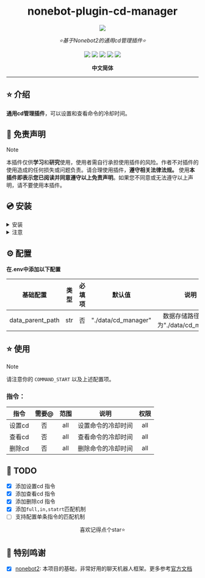 <div align="center">

# nonebot-plugin-cd-manager

<a href="https://v2.nonebot.dev/store"><img src="https://count.getloli.com/get/@nonebot-plugin-cd-manager?theme=asoul"></a>

_⭐基于Nonebot2的通用cd管理插件⭐_

<a href="https://www.python.org/downloads/release/python-310/"><img src="https://img.shields.io/badge/python-3.10+-blue"></a> <a href=""><img src="https://img.shields.io/badge/QQ-1141538825-yellow"></a> <a href="https://github.com/Cvandia/nonebot-plugin-cd-manager/blob/main/LICENCE"><img src="https://img.shields.io/badge/license-MIT-blue"></a> <a href="https://v2.nonebot.dev/"><img src="https://img.shields.io/badge/Nonebot2-2.2.0+-red"></a> <a href="https://github.com/Cvandia/nonebot-plugin-cd-manager/actions/workflows/ruff-check.yml"><img src="https://github.com/Cvandia/nonebot-plugin-cd-manager/actions/workflows/ruff-check.yml/badge.svg"></a>

**中文简体**

</div>

---

## ⭐ 介绍

**通用cd管理插件**，可以设置和查看命令的冷却时间。

## 📜 免责声明

> [!note]
> 本插件仅供**学习**和**研究**使用，使用者需自行承担使用插件的风险。作者不对插件的使用造成的任何损失或问题负责。请合理使用插件，**遵守相关法律法规。**
使用**本插件即表示您已阅读并同意遵守以上免责声明**。如果您不同意或无法遵守以上声明，请不要使用本插件。

## 💿 安装

<details>
<summary>安装</summary>

`pipx` 安装

```bash
pipx install nonebot-plugin-cd-manager -U
```
> [!note] 在nonebot的pyproject.toml中的plugins = ["xxx"]添加此插件

`nb-cli`安装
```bash
nb plugin install nonebot-plugin-cd-manager -U
```

`git clone`安装(不推荐)

- 命令窗口

cmd

下运行
```bash
git clone https://github.com/Cvandia/nonebot-plugin-cd-manager
```
- 在窗口运行处
将文件夹

nonebot-plugin-cd-manager

复制到bot根目录下的`src/plugins`(或创建bot时的其他名称`xxx/plugins`)

</details>

<details>
<summary>注意</summary>

推荐镜像站下载

清华源```https://pypi.tuna.tsinghua.edu.cn/simple```

阿里源```https://mirrors.aliyun.com/pypi/simple/```

</details>

## ⚙️ 配置

**在.env中添加以下配置**

|     基础配置     | 类型  | 必填项 |      默认值       |                 说明                  |
| :--------------: | :---: | :----: | :---------------: | :-----------------------------------: |
| data_parent_path |  str  |   否   | "./data/cd_manager" | 数据存储路径，默认为"./data/cd_manager" |

## ⭐ 使用

> [!note]
> 请注意你的 `COMMAND_START` 以及上述配置项。

### 指令：

|  指令  | 需要@ | 范围  |        说明        | 权限  |
| :----: | :---: | :---: | :----------------: | :---: |
| 设置cd |  否   |  all  | 设置命令的冷却时间 |  all  |
| 查看cd |  否   |  all  | 查看命令的冷却时间 |  all  |
| 删除cd |  否   |  all  | 删除命令的冷却时间 |  all  |

## 🌙 TODO
 - [x] 添加设置cd 指令
 - [x] 添加查看cd 指令
 - [x] 添加删除cd 指令
 - [x] 添加`full,in,statrt`匹配机制
 - [ ] 支持配置单条指令的匹配机制

<center>喜欢记得点个star⭐</center>

## 💝 特别鸣谢

- [x] [nonebot2](https://github.com/nonebot/nonebot2): 本项目的基础，非常好用的聊天机器人框架。更多参考[官方文档](https://v2.nonebot.dev/)
